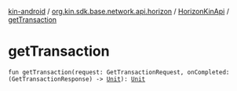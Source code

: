 [kin-android](../../index.md) / [org.kin.sdk.base.network.api.horizon](../index.md) / [HorizonKinApi](index.md) / [getTransaction](./get-transaction.md)

# getTransaction

`fun getTransaction(request: GetTransactionRequest, onCompleted: (GetTransactionResponse) -> `[`Unit`](https://kotlinlang.org/api/latest/jvm/stdlib/kotlin/-unit/index.html)`): `[`Unit`](https://kotlinlang.org/api/latest/jvm/stdlib/kotlin/-unit/index.html)
